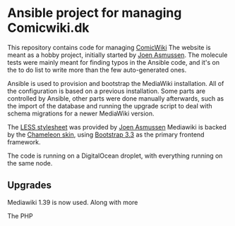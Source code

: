 # Ansible project for managing Comicwiki.dk #

This repository contains code for managing [ComicWiki](https://comicwiki.dk/wiki/Forside)  The website
is meant as a hobby project, initially started by [Joen Asmussen](http://moc.co).  The molecule
tests were mainly meant for finding typos in the Ansible code, and it's on the to do
list to write more than the few auto-generated ones.

Ansible is used to provision and bootstrap the MediaWiki installation.  All of the
configuration is based on a previous installation.  Some parts are controlled by
Ansible, other parts were done manually afterwards, such as the import of the database
and running the upgrade script to deal with schema migrations for a newer MediaWiki version.

The [LESS stylesheet](http://lesscss.org/) was provided by [Joen Asmussen](http://moc.co)
Mediawiki is backed by the [Chameleon skin](https://www.mediawiki.org/wiki/Skin:Chameleon),
using [Bootstrap 3.3](https://getbootstrap.com/docs/3.3/) as the primary frontend framework.

The code is running on a DigitalOcean droplet, with everything running on the same node.

## Upgrades

Mediawiki 1.39 is now used. Along with more 

The PHP
